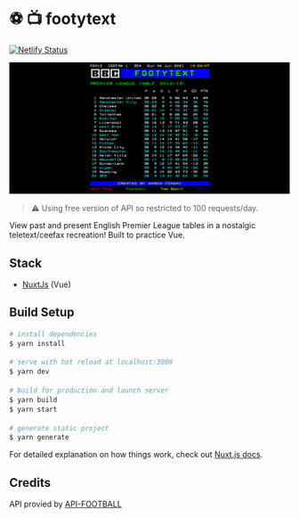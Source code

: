 # ⚽ 📺 footytext

[![Netlify Status](https://api.netlify.com/api/v1/badges/05644780-4832-44ab-8df8-a0727d3284bc/deploy-status)](https://app.netlify.com/sites/footytext/deploys)

![Screenshot](./assets/img/screenshot.png)

> ⚠️ Using free version of API so restricted to 100 requests/day.

View past and present English Premier League tables in a nostalgic teletext/ceefax recreation! Built to practice Vue.

## Stack
- [NuxtJs](https://nuxtjs.org/) (Vue)


## Build Setup

```bash
# install dependencies
$ yarn install

# serve with hot reload at localhost:3000
$ yarn dev

# build for production and launch server
$ yarn build
$ yarn start

# generate static project
$ yarn generate
```

For detailed explanation on how things work, check out [Nuxt.js docs](https://nuxtjs.org).

## Credits

API provied by [API-FOOTBALL](https://www.api-football.com/)